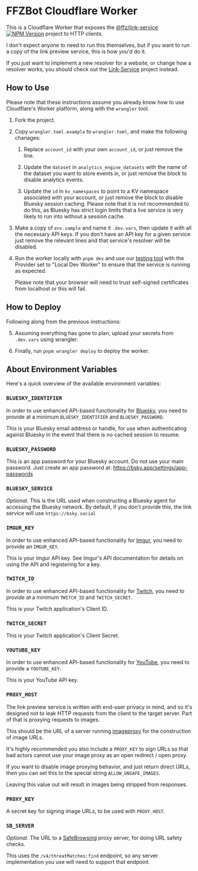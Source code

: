 # FFZBot Cloudflare Worker

This is a Cloudflare Worker that exposes the [@ffz/link-service](https://github.com/FrankerFaceZ/Link-Service) [![NPM Version](https://img.shields.io/npm/v/@ffz/link-service.svg?style=flat)](https://npmjs.org/package/@ffz/link-service) project to HTTP clients.

I don't expect anyone to need to run this themselves, but if you want to run a
copy of the link preview service, this is how you'd do it.

If you just want to implement a new resolver for a website, or change how a resolver
works, you should check out the [Link-Service](https://github.com/FrankerFaceZ/Link-Service) project instead.


## How to Use

Please note that these instructions assume you already know how to use
Cloudflare's Worker platform, along with the `wrangler` tool.

1. Fork the project.

2. Copy `wrangler.toml.example` to `wrangler.toml`, and make the
   following chanages:
   1. Replace `account_id` with your own `account_id`, or just remove the line.

   2. Update the `dataset` in `analytics_engine_datasets` with the name of the
      dataset you want to store events in, or just remove the block to disable
      analytics events.

   4. Update the `id` in `kv_namespaces` to point to a KV namespace associated
      with your account, or just remove the block to disable Bluesky session
      caching. Please note that it is not recommended to do this, as Bluesky
      has strict login limits that a live service is very likely to run into
      without a session cache.

3. Make a copy of `env.sample` and name it `.dev.vars`, then update it with
   all the necessary API keys. If you don't have an API key for a given service
   just remove the relevant lines and that service's resolver will be disabled.

4. Run the worker locally with `pnpm dev` and use our
   [testing tool](https://docs.frankerfacez.com/dev/link-preview/tester) with
   the Provider set to "Local Dev Worker" to ensure that the service is running
   as expected.

   Please note that your browser will need to trust self-signed certificates
   from localhost or this will fail.


## How to Deploy

Following along from the previous instructions:

5. Assuming everything has gone to plan, upload your secrets from `.dev.vars`
   using wrangler.

6. Finally, run `pnpm wrangler deploy` to deploy the worker.


## About Environment Variables

Here's a quick overview of the available environment variables:

### `BLUESKY_IDENTIFIER`

In order to use enhanced API-based functionality for [Bluesky](https://bsky.app/),
you need to provide at a minimum `BLUESKY_IDENTIFIER` and `BLUESKY_PASSWORD`.

This is your Bluesky email address or handle, for use when authenticating against
Bluesky in the event that there is no cached session to resume.

### `BLUESKY_PASSWORD`

This is an app password for your Bluesky account. Do not use your main password.
Just create an app password at: https://bsky.app/settings/app-passwords

### `BLUESKY_SERVICE`

*Optional.* This is the URL used when constructing a Bluesky agent for
accessing the Bluesky network. By default, if you don't provide this,
the link service will use `https://bsky.social`

### `IMGUR_KEY`

In order to use enhanced API-based functionality for [Imgur](https://imgur.com/),
you need to provide an `IMGUR_KEY`.

This is your Imgur API key. See Imgur's API documentation for details on using
the API and registering for a key.

### `TWITCH_ID`

In order to use enhanced API-based functionality for [Twitch](https://twitch.tv),
you need to provide at a minimum `TWITCH_ID` and `TWITCH_SECRET`.

This is your Twitch application's Client ID.

### `TWITCH_SECRET`

This is your Twitch application's Client Secret.

### `YOUTUBE_KEY`

In order to use enhanced API-based functionality for [YouTube](https://www.youtube.com), you need to provide a `YOUTUBE_KEY`.

This is your YouTube API key.

### `PROXY_HOST`

The link preview service is written with end-user privacy in mind, and so it's
designed not to leak HTTP requests from the client to the target server. Part
of that is proxying requests to images.

This should be the URL of a server running [imageproxy](https://github.com/willnorris/imageproxy) for the construction of image URLs.

It's highly recommended you also include a `PROXY_KEY` to sign URLs so that
bad actors cannot use your image proxy as an open redirect / open proxy.

If you want to disable image proxying behavior, and just return direct URLs,
then you can set this to the special string `ALLOW_UNSAFE_IMAGES`.

Leaving this value out will result in images being stripped from responses.

### `PROXY_KEY`

A secret key for signing image URLs, to be used with `PROXY_HOST`.

### `SB_SERVER`

*Optional.* The URL to a [SafeBrowsing](https://github.com/google/safebrowsing)
proxy server, for doing URL safety checks. 

This uses the `/v4/threatMatches:find` endpoint, so any server implementation
you use will need to support that endpoint.
